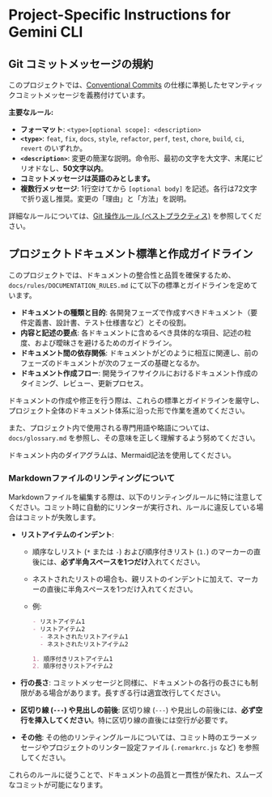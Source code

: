# Project-Specific Instructions for Gemini CLI

<!-- Add any project-specific instructions or context here. -->

## Git コミットメッセージの規約

このプロジェクトでは、[Conventional Commits](https://www.conventionalcommits.org/en/v1.0.0/)
の仕様に準拠したセマンティックコミットメッセージを義務付けています。

**主要なルール:**

- **フォーマット**: `<type>[optional scope]: <description>`
- **`<type>`**: `feat`, `fix`, `docs`, `style`, `refactor`, `perf`, `test`,
  `chore`, `build`, `ci`, `revert` のいずれか。
- **`<description>`**: 変更の簡潔な説明。命令形、最初の文字を大文字、末尾にピリオドなし、**50文字以内**。
- **コミットメッセージは英語のみとします。**
- **複数行メッセージ**: 1行空けてから `[optional body]`
  を記述。各行は72文字で折り返し推奨。変更の「理由」と「方法」を説明。

詳細なルールについては、[Git 操作ルール (ベストプラクティス)](./docs/rules/GIT_RULES.md)
を参照してください。

## プロジェクトドキュメント標準と作成ガイドライン

このプロジェクトでは、ドキュメントの整合性と品質を確保するため、`docs/rules/DOCUMENTATION_RULES.md`
にて以下の標準とガイドラインを定めています。

- **ドキュメントの種類と目的**: 各開発フェーズで作成すべきドキュメント（要件定義書、設計書、テスト仕様書など）とその役割。
- **内容と記述の要点**: 各ドキュメントに含めるべき具体的な項目、記述の粒度、および曖昧さを避けるためのガイドライン。
- **ドキュメント間の依存関係**: ドキュメントがどのように相互に関連し、前のフェーズのドキュメントが次のフェーズの基礎となるか。
- **ドキュメント作成フロー**: 開発ライフサイクルにおけるドキュメント作成のタイミング、レビュー、更新プロセス。

ドキュメントの作成や修正を行う際は、これらの標準とガイドラインを厳守し、プロジェクト全体のドキュメント体系に沿った形で作業を進めてください。

また、プロジェクト内で使用される専門用語や略語については、`docs/glossary.md`
を参照し、その意味を正しく理解するよう努めてください。

ドキュメント内のダイアグラムは、Mermaid記法を使用してください。

### Markdownファイルのリンティングについて

Markdownファイルを編集する際は、以下のリンティングルールに特に注意してください。コミット時に自動的にリンターが実行され、ルールに違反している場合はコミットが失敗します。

- **リストアイテムのインデント**:
  - 順序なしリスト (`*` または
    `-`) および順序付きリスト (`1.`) のマーカーの直後には、**必ず半角スペースを1つだけ**入れてください。
  - ネストされたリストの場合も、親リストのインデントに加えて、マーカーの直後に半角スペースを1つだけ入れてください。
  - 例:

    ```markdown
    - リストアイテム1
    - リストアイテム2
      - ネストされたリストアイテム1
      - ネストされたリストアイテム2

    1. 順序付きリストアイテム1
    2. 順序付きリストアイテム2
    ```

- **行の長さ**: コミットメッセージと同様に、ドキュメントの各行の長さにも制限がある場合があります。長すぎる行は適宜改行してください。
- **区切り線 (`---`) や見出しの前後**: 区切り線 (`---`) や見出しの前後には、**必ず空行を挿入してください**。特に区切り線の直後には空行が必要です。
- **その他**: その他のリンティングルールについては、コミット時のエラーメッセージやプロジェクトのリンター設定ファイル (`.remarkrc.js`
  など) を参照してください。

これらのルールに従うことで、ドキュメントの品質と一貫性が保たれ、スムーズなコミットが可能になります。
